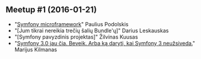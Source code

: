 ## Meetup #1 (2016-01-21)
* "[Symfony microframework](2016-01-21/symfony-micro.pdf)" Paulius Podolskis
* "[Jum tikrai nereikia trečių šalių Bundle'ų]" Darius Leskauskas
* "[Symfony pavyzdinis projektas]" Žilvinas Kuusas
* "[Symfony 3.0 jau čia. Beveik. Arba ką daryti, kai Symfony 3 neužsiveda.](https://docs.google.com/presentation/d/1dM5k7qgoqySZXi_XhhVrxQNGehtr7HYaXHYpA6qUog0/pub?start=false&loop=false&delayms=10000)" Marijus Kilmanas
